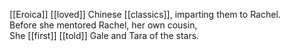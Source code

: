 [[Eroica]] [[loved]] Chinese [[classics]], imparting them to Rachel.  
Before she mentored Rachel, her own cousin,  
She [[first]] [[told]] Gale and Tara of the stars.  
  